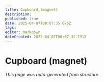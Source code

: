 ```yaml
---
title: Cupboard_(magnet)
description: 
published: true
date: 2025-04-07T08:07:35.075Z
tags: 
editor: markdown
dateCreated: 2025-04-07T08:07:32.791Z
---
```


# Cupboard (magnet)

*This page was auto-generated from structure.*